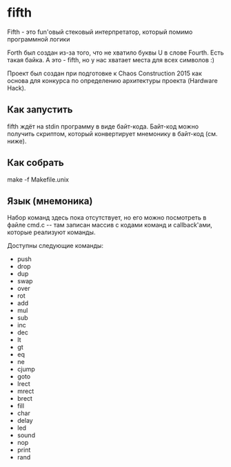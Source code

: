 fifth
=====

Fifth - это fun'овый стековый интерпретатор, который помимо программной логики 

Forth был создан из-за того, что не хватило буквы U в слове Fourth. 
Есть такая байка. А это - fifth, но у нас хватает места для всех символов :)

Проект был создан при подготовке к Chaos Construction 2015 как 
основа для конкурса по определению архитектуры проекта (Hardware Hack).

Как запустить
-------------

fifth ждёт на stdin программу в виде байт-кода.
Байт-код можно получить скриптом, который конвертирует мнемонику в байт-код (см. ниже).

Как собрать
-----------

make -f Makefile.unix

Язык (мнемоника)
----------------

Набор команд здесь пока отсутствует, но его можно посмотреть в файле cmd.c --
там записан массив с кодами команд и callback'ами, которые реализуют команды.

Доступны следующие команды:

  * push
  * drop
  * dup
  * swap
  * over
  * rot
  * add
  * mul
  * sub
  * inc
  * dec
  * lt
  * gt
  * eq
  * ne
  * cjump
  * goto
  * lrect
  * mrect
  * brect
  * fill
  * char
  * delay
  * led
  * sound
  * nop
  * print
  * rand



